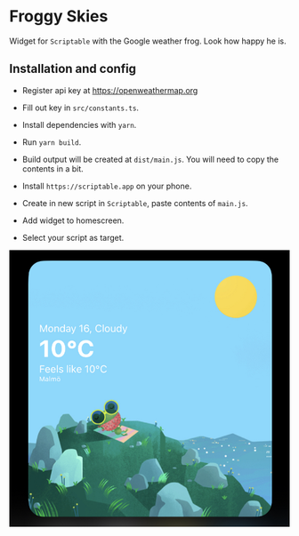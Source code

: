 # Froggy Skies
Widget for `Scriptable` with the Google weather frog. Look how happy he is.

## Installation and config
* Register api key at https://openweathermap.org
* Fill out key in `src/constants.ts`.

* Install dependencies with `yarn`.
* Run `yarn build`.
* Build output will be created at `dist/main.js`. You will need to copy the contents in a bit.

* Install `https://scriptable.app` on your phone.
* Create in new script in `Scriptable`, paste contents of `main.js`.
* Add widget to homescreen.
* Select your script as target.


![Widget](./preview.jpeg)
